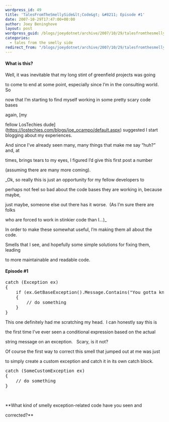 ```yaml
---
wordpress_id: 49
title: 'TalesFromTheSmellySide&lt;Code&gt; &#8211; Episode #1'
date: 2007-10-29T17:47:00+00:00
author: Joey Beninghove
layout: post
wordpress_guid: /blogs/joeydotnet/archive/2007/10/29/talesfromthesmellyside-lt-code-gt-episode-1.aspx
categories:
  - tales from the smelly side
redirect_from: "/blogs/joeydotnet/archive/2007/10/29/talesfromthesmellyside-lt-code-gt-episode-1.aspx/"
---
```

#### What is this?

Well, it was inevitable that my long stint of greenfield projects was going
  
to come to end at some point, especially since I&#8217;m in the consulting world.&nbsp; So
  
now that I&#8217;m starting to find myself working in some pretty scary code bases
  
again, [my
  
fellow LosTechies dude](https://lostechies.com/blogs/joe_ocampo/default.aspx) suggested I start blogging about my experiences.&nbsp; 

And since I&#8217;ve already seen many, many things that make me say &#8220;huh?&#8221; and, at
  
times, brings tears to my eyes, I figured I&#8217;d give this first&nbsp;post a number
  
(assuming there are many more coming).

_Ok, so really this is just an opportunity for my fellow developers to
  
perhaps not feel so bad about the code bases they are working in, because maybe,
  
just maybe, someone else out there has it worse.&nbsp; (As I&#8217;m sure there are folks
  
who are forced to work in stinkier code than I&#8230;)_

In order to make these somewhat useful, I&#8217;m making them all about the code.&nbsp;
  
Smells that I see, and&nbsp;hopefully some&nbsp;simple solutions for fixing them, leading
  
to more maintainable and readable code.

#### Episode #1

<div>
  <pre><span>catch</span> (Exception ex)<br />{<br />    <span>if</span> (ex.GetBaseException().Message.Contains(<span>"You gotta know this just *feels* wrong!"</span>))<br />    {<br />        <span>// do something</span><br />    }<br />}</pre>
</div>

This one definitely had me scratching my head.&nbsp; I can honestly say this is
  
the first time I&#8217;ve ever seen a conditional expression based on&nbsp;the actual
  
string message on an exception.&nbsp; &nbsp;Scary, is it not?

Of course the first way to correct this smell that jumped out at me was just
  
to simply create a custom exception and catch it in its own catch block.

<div>
  <pre><span>catch</span> (SomeCustomException ex)<br />{<br />    <span>// do something</span><br />}</pre>
</div>

&nbsp;

**What kind of smelly exception-related code have you seen and
  
corrected?**

&nbsp;
